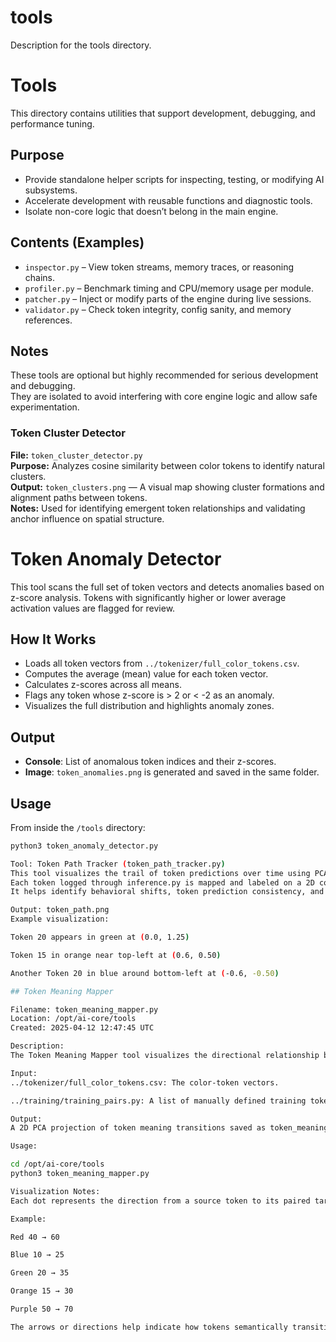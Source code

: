 # tools
Description for the tools directory.

# Tools

This directory contains utilities that support development, debugging, and performance tuning.

## Purpose
- Provide standalone helper scripts for inspecting, testing, or modifying AI subsystems.
- Accelerate development with reusable functions and diagnostic tools.
- Isolate non-core logic that doesn’t belong in the main engine.

## Contents (Examples)
- `inspector.py` – View token streams, memory traces, or reasoning chains.
- `profiler.py` – Benchmark timing and CPU/memory usage per module.
- `patcher.py` – Inject or modify parts of the engine during live sessions.
- `validator.py` – Check token integrity, config sanity, and memory references.

## Notes
These tools are optional but highly recommended for serious development and debugging.  
They are isolated to avoid interfering with core engine logic and allow safe experimentation.

### Token Cluster Detector

**File:** `token_cluster_detector.py`  
**Purpose:** Analyzes cosine similarity between color tokens to identify natural clusters.  
**Output:** `token_clusters.png` — A visual map showing cluster formations and alignment paths between tokens.  
**Notes:** Used for identifying emergent token relationships and validating anchor influence on spatial structure.

# Token Anomaly Detector

This tool scans the full set of token vectors and detects anomalies based on z-score analysis. Tokens with significantly higher or lower average activation values are flagged for review.

## How It Works

- Loads all token vectors from `../tokenizer/full_color_tokens.csv`.
- Computes the average (mean) value for each token vector.
- Calculates z-scores across all means.
- Flags any token whose z-score is > 2 or < -2 as an anomaly.
- Visualizes the full distribution and highlights anomaly zones.

## Output

- **Console**: List of anomalous token indices and their z-scores.
- **Image**: `token_anomalies.png` is generated and saved in the same folder.

## Usage

From inside the `/tools` directory:

```bash
python3 token_anomaly_detector.py

Tool: Token Path Tracker (token_path_tracker.py)
This tool visualizes the trail of token predictions over time using PCA for dimensionality reduction.
Each token logged through inference.py is mapped and labeled on a 2D coordinate plane.
It helps identify behavioral shifts, token prediction consistency, and memory pathing.

Output: token_path.png
Example visualization:

Token 20 appears in green at (0.0, 1.25)

Token 15 in orange near top-left at (0.6, 0.50)

Another Token 20 in blue around bottom-left at (-0.6, -0.50)

## Token Meaning Mapper

Filename: token_meaning_mapper.py
Location: /opt/ai-core/tools
Created: 2025-04-12 12:47:45 UTC

Description:
The Token Meaning Mapper tool visualizes the directional relationship between input and output tokens from training pairs. Each pair is treated as a "thought movement" from one token to another, capturing the difference vector and reducing it using PCA for visualization.

Input:
../tokenizer/full_color_tokens.csv: The color-token vectors.

../training/training_pairs.py: A list of manually defined training token index pairs.

Output:
A 2D PCA projection of token meaning transitions saved as token_meaning_map.png.

Usage:

cd /opt/ai-core/tools
python3 token_meaning_mapper.py

Visualization Notes:
Each dot represents the direction from a source token to its paired target token.

Example:

Red 40 → 60

Blue 10 → 25

Green 20 → 35

Orange 15 → 30

Purple 50 → 70

The arrows or directions help indicate how tokens semantically transition during model training.



